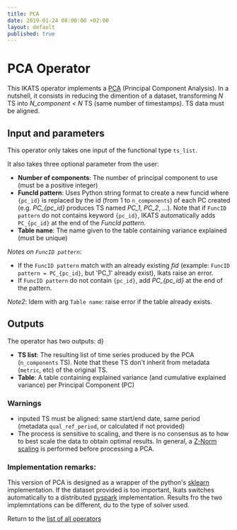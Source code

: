 ```yaml
---
title: PCA
date: 2019-01-24 08:00:00 +02:00
layout: default
published: true
---
```

# PCA Operator

This IKATS operator implements a [PCA](https://en.wikipedia.org/wiki/Principal_component_analysis) (Principal Component Analysis). In a nutshell, it consists in reducing the dimention of a dataset, transforming *N* TS into *N_component < N* TS (same number of timestamps). TS data must be aligned.

## Input and parameters

This operator only takes one input of the functional type `ts_list`.

It also takes three optional parameter from the user:

- **Number of components**: The number of principal component to use (must be a positive integer)
- **FuncId pattern**: Uses Python string format to create a new funcid where `{pc_id}` is replaced by the id (from 1 to `n_components`) of each PC created (e.g. *PC_{pc_id}* produces TS named *PC_1*, *PC_2*, ...). Note that if `FuncID pattern` do not contains keyword `{pc_id}`, IKATS automatically adds `PC_{pc_id}` at the end of the *FuncId pattern*.
- **Table name**: The name given to the table containing variance explained (must be unique)

*Notes on `FuncID pattern`*:
* If the `FuncID pattern` match with an already existing *fid* (example: `FuncID pattern = PC_{pc_id}`, but 'PC_1' already exist), Ikats raise an error.
* If `FuncID pattern` do not contain `{pc_id}`, add *PC_{pc_id}* at the end of the pattern.

*Note2*: Idem with arg `Table name`: raise error if the table already exists.

## Outputs

The operator has two outputs:
d}
- **TS list**: The resulting list of time series produced by the PCA (`n_components` TS). Note that these TS don't inherit from metadata (`metric`, etc) of the original TS.
- **Table**: A table containing explained variance (and cumulative explained variance) per Principal Component (PC)

### Warnings

- inputed TS must be aligned: same start/end date, same period (metadata `qual_ref_period`, or calculated if not provided)
- The process is sensitive to scaling, and there is no consensus as to how to best scale the data to obtain optimal results. In general, a [Z-Norm scaling](https://ikats.org/doc/operators/scale.html) is performed before processing a PCA.

### Implementation remarks:

This version of PCA is designed as a wrapper of the python's [sklearn ](https://scikit-learn.org/stable/modules/generated/sklearn.decomposition.PCA.html) implementation. If the dataset provided is too important, Ikats switches automatically to a distributed [pyspark](https://spark.apache.org/docs/2.2.0/api/python/pyspark.ml.html#pyspark.ml.feature.PCA) implementation. Results fro the two implemntations can be different, du to the type of solver used.

Return to the [list of all operators](/operators.html)
